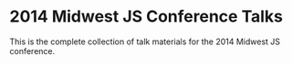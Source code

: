 2014 Midwest JS Conference Talks
================================

This is the complete collection of talk materials for the 2014 Midwest JS conference.

